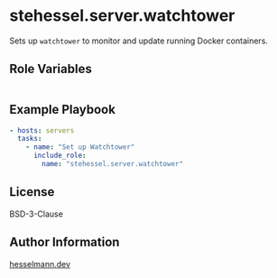 stehessel.server.watchtower
===========================

Sets up `watchtower` to monitor and update running Docker containers.

Role Variables
--------------

```yaml
```

Example Playbook
----------------

```yaml
- hosts: servers
  tasks:
    - name: "Set up Watchtower"
      include_role:
        name: "stehessel.server.watchtower"
```

License
-------

BSD-3-Clause

Author Information
------------------

[hesselmann.dev](https://www.hesselmann.dev)
